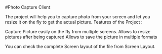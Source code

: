 #Photo Capture Client

The project will help you to capture photo from your screen and let you resize it on the fly to get the actual picture. 
Features of the Project :

Capture Picture easily on the fly from multiple screens.
Allows to resize pictures after being captured
Allows to save the picture in multiple formats

You can check the complete Screen layout of the file from Screen Layout. 
